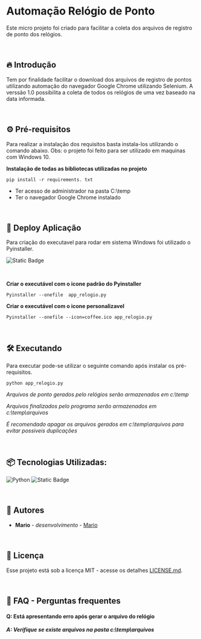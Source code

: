 # Automação Relógio de Ponto

Este micro projeto foi criado para facilitar a coleta dos arquivos de registro de ponto dos relógios.

&nbsp;
## 🔥 Introdução

Tem por finalidade facilitar o download dos arquivos de registro de pontos utilizando automação do navegador 
Google Chrome utilizando Selenium.
A verssão 1.0 possibilita a coleta de todos os relógios de uma vez baseado na data informada.

&nbsp;
## ⚙️ Pré-requisitos

Para realizar a instalação dos requisitos basta instala-los utilizando o comando abaixo.
Obs: o projeto foi feito para ser utilizado em maquinas com Windows 10.

**Instalação de todas as bibliotecas utilizadas no projeto**
```
pip install -r requirements. txt
```

* Ter acesso de administrador na pasta C:\temp
* Ter o navegador Google Chrome instalado



&nbsp;
## 🔨 Deploy Aplicação

Para criação do executavel para rodar em sistema Windows foi utilizado o Pyinstaller. 

![Static Badge](https://img.shields.io/badge/Pyinstaller-blue?link=https://pyinstaller.org/en/stable/)

&nbsp;

**Criar o executável com o icone padrão do Pyinstaller**
```
Pyinstaller --onefile  app_relogio.py 
```

**Criar o executável com o icone personalizavel**
```
Pyinstaller --onefile --icon=coffee.ico app_relogio.py
```

&nbsp;
## 🛠️ Executando

Para executar pode-se utilizar o seguinte comando após instalar os pré-requisitos.

```
python app_relogio.py
```

*Arquivos de ponto gerados pelo relógios serão armazenados em c:\temp* 

*Arquivos finalizados pelo programa serão armazenados em c:\temp\arquivos*

*É recomendado apagar os arquivos gerados em c:\temp\arquivos para evitar possiveis duplicações*


&nbsp;
## 📦 Tecnologias Utilizadas:


 ![Python](https://img.shields.io/badge/python-3670A0?style=for-the-badge&logo=python&logoColor=ffdd54)
![Static Badge](https://img.shields.io/badge/Pyinstaller-blue?link=https://pyinstaller.org/en/stable/)


&nbsp;
## 👷 Autores

* **Mario** - *desenvolvimento* - [Mario](https://github.com/junior-mario)

&nbsp;
## 📄 Licença

Esse projeto está sob a licença MIT - acesse os detalhes [LICENSE.md](https://github.com/junior-mario/calibracao/blob/main/LICENSE).


&nbsp;
## 💭 FAQ - Perguntas frequentes

#### Q: Está apresentando erro após gerar o arquivo do relógio

***A: Verifique se existe arquivos na pasta c:\temp\arquivos***